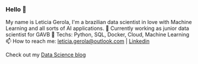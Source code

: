 ### Hello 👋
My name is Leticia Gerola, I'm a brazilian data scientist in love with Machine Learning and all sorts of AI applications. 
🔭 Currently working as junior data scientist for GAVB
🌱 Techs: Python, SQL, Docker, Cloud, Machine Learning
📫 How to reach me: leticia.gerola@outlook.com | [Linkedin](https://www.linkedin.com/in/let%C3%ADcia-gerola/) 

Check out my [Data Science blog](https://medium.com/joguei-os-dados)
<!--
**gerolaleticia/gerolaleticia** is a ✨ _special_ ✨ repository because its `README.md` (this file) appears on your GitHub profile.

Here are some ideas to get you started:

- 🔭 I’m currently working on ...
- 🌱 I’m currently learning ...
- 👯 I’m looking to collaborate on ...
- 🤔 I’m looking for help with ...
- 💬 Ask me about ...
- 📫 How to reach me: ...
- 😄 Pronouns: ...
- ⚡ Fun fact: ...
-->
